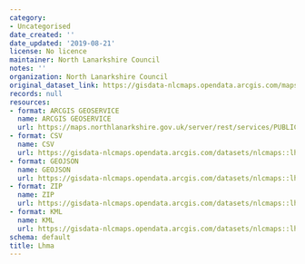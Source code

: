 ```yaml
---
category:
- Uncategorised
date_created: ''
date_updated: '2019-08-21'
license: No licence
maintainer: North Lanarkshire Council
notes: ''
organization: North Lanarkshire Council
original_dataset_link: https://gisdata-nlcmaps.opendata.arcgis.com/maps/nlcmaps::lhma
records: null
resources:
- format: ARCGIS GEOSERVICE
  name: ARCGIS GEOSERVICE
  url: https://maps.northlanarkshire.gov.uk/server/rest/services/PUBLIC/Lv_Internet/MapServer/55
- format: CSV
  name: CSV
  url: https://gisdata-nlcmaps.opendata.arcgis.com/datasets/nlcmaps::lhma.csv?outSR=%7B%22latestWkid%22%3A27700%2C%22wkid%22%3A27700%7D
- format: GEOJSON
  name: GEOJSON
  url: https://gisdata-nlcmaps.opendata.arcgis.com/datasets/nlcmaps::lhma.geojson?outSR=%7B%22latestWkid%22%3A27700%2C%22wkid%22%3A27700%7D
- format: ZIP
  name: ZIP
  url: https://gisdata-nlcmaps.opendata.arcgis.com/datasets/nlcmaps::lhma.zip?outSR=%7B%22latestWkid%22%3A27700%2C%22wkid%22%3A27700%7D
- format: KML
  name: KML
  url: https://gisdata-nlcmaps.opendata.arcgis.com/datasets/nlcmaps::lhma.kml?outSR=%7B%22latestWkid%22%3A27700%2C%22wkid%22%3A27700%7D
schema: default
title: Lhma
---
```

